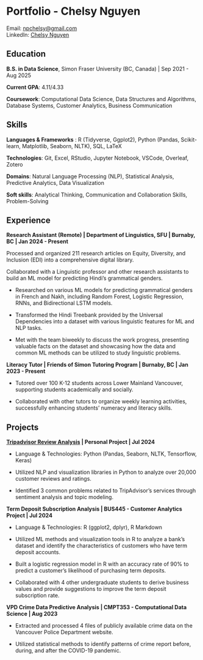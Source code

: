 # Portfolio - Chelsy Nguyen
Email: npchelsy@gmail.com <br>
LinkedIn: [Chelsy Nguyen](linkedin.com/in/npchelsy)  

## Education 

**B.S. in Data Science**, Simon Fraser University (BC, Canada) | Sep 2021 - Aug 2025

**Current GPA**: 4.11/4.33         

**Coursework**: Computational Data Science, Data Structures and Algorithms, Database Systems, Customer Analytics, Business Communication       

## Skills
**Languages & Frameworks** :  R (Tidyverse, Ggplot2), Python (Pandas, Scikit-learn, Matplotlib, Seaborn, NLTK), SQL, LaTeX

**Technologies**: Git, Excel, RStudio, Jupyter Notebook, VSCode, Overleaf, Zotero

**Domains**: Natural Language Processing (NLP), Statistical Analysis, Predictive Analytics, Data Visualization

**Soft skills**: Analytical Thinking, Communication and Collaboration Skills, Problem-Solving 


## Experience

**Research Assistant (Remote) | Department of Linguistics, SFU | Burnaby, BC | Jan 2024 - Present**

Processed and organized 211 research articles on Equity, Diversity, and Inclusion (EDI) into a comprehensive digital library.

Collaborated with a Linguistic professor and other research assistants to build an ML model for predicting Hindi’s grammatical genders.

- Researched on various ML models for predicting grammatical genders in French and Nakh, including Random Forest, Logistic Regression, RNNs, and Bidirectional LSTM models.
  
- Transformed the Hindi Treebank provided by the Universal Dependencies into a dataset with various linguistic features for ML and NLP tasks.

- Met with the team biweekly to discuss the work progress, presenting valuable facts on the dataset and showcasing how the data and common ML methods can be utilized to study linguistic problems.

**Literacy Tutor | Friends of Simon Tutoring Program | Burnaby, BC | Jan 2023 - Present**

- Tutored over 100 K-12 students across Lower Mainland Vancouver, supporting students academically and socially.

- Collaborated with other tutors to organize weekly learning activities, successfully enhancing students’ numeracy and literacy skills.


## Projects

**[Tripadvisor Review Analysis](https://github.com/NPChelsy/tripad_nlp) | Personal Project | Jul 2024**

- Language & Technologies: Python (Pandas, Seaborn, NLTK, Tensorflow, Keras)
   
- Utilized NLP and visualization libraries in Python to analyze over 20,000 customer reviews and ratings.

- Identified 3 common problems related to TripAdvisor’s services through sentiment analysis and topic modeling. 

**Term Deposit Subscription Analysis  | BUS445 - Customer Analytics Project | Jul 2024**

- Language & Technologies: R (ggplot2, dplyr), R Markdown

- Utilized ML methods and visualization tools in R to analyze a bank’s dataset and identify the characteristics of customers who have term deposit accounts. 

- Built a logistic regression model in R with an accuracy rate of 90% to predict a customer’s likelihood of purchasing term deposits. 

- Collaborated with 4 other undergraduate students to derive business values and provide suggestions to improve the term deposit subscription rate.

**VPD Crime Data Predictive Analysis   | CMPT353 - Computational Data Science | Aug 2023**

- Extracted and processed 4 files of publicly available crime data on the Vancouver Police Department website. 

- Utilized statistical methods to identify patterns of crime report before, during, and after the COVID-19 pandemic.



